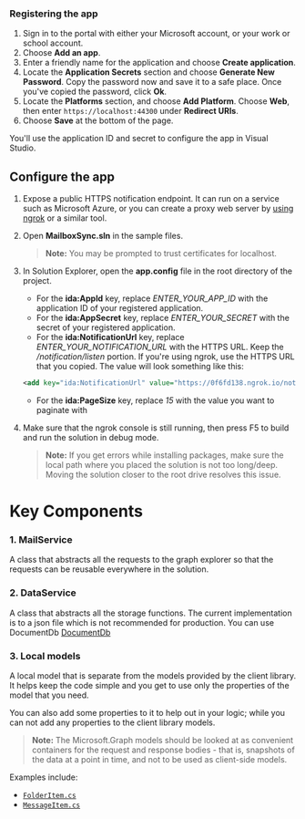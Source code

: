 ### Registering the app

1. Sign in to the portal with either your Microsoft account, or your work or school account.
1. Choose **Add an app**.
1. Enter a friendly name for the application and choose **Create application**.
1. Locate the **Application Secrets** section and choose **Generate New Password**. Copy the password now and save it to a safe place. Once you've copied the password, click **Ok**.
1. Locate the **Platforms** section, and choose **Add Platform**. Choose **Web**, then enter `https://localhost:44300` under **Redirect URIs**.
1. Choose **Save** at the bottom of the page.

You'll use the application ID and secret to configure the app in Visual Studio.
 
## Configure the app

1. Expose a public HTTPS notification endpoint. It can run on a service such as Microsoft Azure, or you can create a proxy web server by [using ngrok](https://ngrok.com/docs) or a similar tool.

1. Open **MailboxSync.sln** in the sample files.

    > **Note:** You may be prompted to trust certificates for localhost.

1. In Solution Explorer, open the **app.config** file in the root directory of the project.
    - For the **ida:AppId** key, replace *ENTER_YOUR_APP_ID* with the application ID of your registered application.
    - For the **ida:AppSecret** key, replace *ENTER_YOUR_SECRET* with the secret of your registered application.
    - For the **ida:NotificationUrl** key, replace *ENTER_YOUR_NOTIFICATION_URL* with the HTTPS URL. Keep the */notification/listen* portion. If you're using ngrok, use the HTTPS URL that you copied. The value will look something like this:
    ```xml
    <add key="ida:NotificationUrl" value="https://0f6fd138.ngrok.io/notification/listen" />
    ```
    - For the **ida:PageSize** key, replace *15* with the value you want to paginate with

1. Make sure that the ngrok console is still running, then press F5 to build and run the solution in debug mode.
    > **Note:** If you get errors while installing packages, make sure the local path where you placed the solution is not too long/deep. Moving the solution closer to the root drive resolves this issue.


# Key Components

### 1. MailService
A class that abstracts all the requests to the graph explorer so that the requests can be reusable everywhere in the solution.

### 2. DataService
A class that abstracts all the storage functions. The current implementation is to a json file which is not recommended for production.
You can use DocumentDb [DocumentDb](https://azure.microsoft.com/en-us/resources/videos/introduction-to-azure-documentdb) 

### 3. Local models
A local model that is separate from the models provided by the 
client library. It helps keep the code simple and you get to use only the
properties of the model that you need.

You can also add some properties to it to help out in your logic; while you can not add any properties to the client library models.

> **Note:** The Microsoft.Graph models should be looked at as convenient containers for the 
request and response bodies - that is, snapshots of the data at a point in time, 
and not to be used as client-side models.

Examples include:
- [`FolderItem.cs`](MailboxSync/Models/FolderItem.cs)
- [`MessageItem.cs`](MailboxSync/Models/MessageItem.cs)
